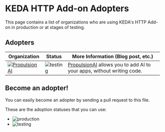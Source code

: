 # KEDA HTTP Add-on Adopters

This page contains a list of organizations who are using KEDA's HTTP Add-on in production or at stages of testing.

## Adopters

| Organization | Status | More Information (Blog post, etc.) |
| ------------ | ---------| ---------------|
|<a href="https://github.com/propulsion-ai" target="_blank"><picture><source media="(prefers-color-scheme: dark)" srcset="https://propulsionhq.com/assets/images/propulsion-white.png"><img alt="PropulsionAI" src="https://propulsionhq.com/assets/images/propulsion-full-color.png"></picture></a>|![testing](https://img.shields.io/badge/-development%20&%20testing-green?style=flat)|[PropulsionAI](https://propulsionhq.com) allows you to add AI to your apps, without writing code.|

## Become an adopter!

You can easily become an adopter by sending a pull request to this file.

These are the adoption statuses that you can use:

- ![production](https://img.shields.io/badge/-production-blue?style=flat)
- ![testing](https://img.shields.io/badge/-development%20&%20testing-green?style=flat)
